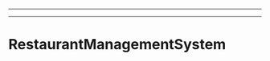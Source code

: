 -----------------------------------------------------------------------
----------------------------------------------------------------------------------------------------
# RestaurantManagementSystem
